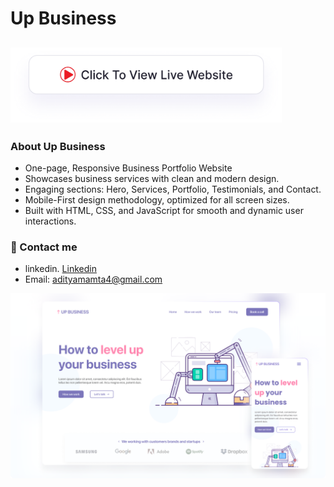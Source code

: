# Up Business
## <a href="https://adityamamta.github.io/Up-business/"><img src="img/readme-btn.png" alt="Click to view live website" height="120"></a>
### About Up Business

- One-page, Responsive Business Portfolio Website
- Showcases business services with clean and modern design.
- Engaging sections: Hero, Services, Portfolio, Testimonials, and Contact.
- Mobile-First design methodology, optimized for all screen sizes.
- Built with HTML, CSS, and JavaScript for smooth and dynamic user interactions.

### 💼 Contact me 
- linkedin. [Linkedin](https://www.linkedin.com/in/adityamamta/)
- Email: adityamamta4@gmail.com

![preview img](img/up-business-mockup.png)

